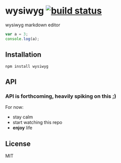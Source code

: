 # wysiwyg [![build status](https://secure.travis-ci.org/thlorenz/wysiwyg.png)](http://travis-ci.org/thlorenz/wysiwyg)

wysiwyg markdown editor

```js
var a = 3;
console.log(a);
```

## Installation

    npm install wysiwyg

## API

### API is forthcoming, heavily spiking on this ;)

For now:

- stay calm
- start watching this repo
- **enjoy** life

## License

MIT
